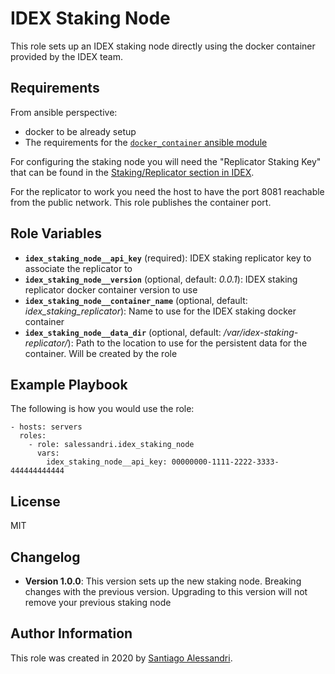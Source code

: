 # IDEX Staking Node

This role sets up an IDEX staking node directly using the docker container provided by the
IDEX team.

## Requirements

From ansible perspective:
 - docker to be already setup
 - The requirements for the [`docker_container` ansible module](https://docs.ansible.com/ansible/latest/modules/docker_container_module.html)

For configuring the staking node you will need the "Replicator Staking Key" that can be found in
the [Staking/Replicator section in IDEX](https://exchange.idex.io/staking/replicator).

For the replicator to work you need the host to have the port 8081 reachable from the public network.
This role publishes the container port.


## Role Variables

- **`idex_staking_node__api_key`** (required): IDEX staking replicator key to associate the replicator to
- **`idex_staking_node__version`** (optional, default: _0.0.1_): IDEX staking replicator docker container version to use
- **`idex_staking_node__container_name`** (optional, default: *idex_staking_replicator*): Name to use for the IDEX staking docker container
- **`idex_staking_node__data_dir`** (optional, default: _/var/idex-staking-replicator/_): Path to the location to use for the persistent data for the container. Will be created by the role

## Example Playbook

The following is how you would use the role:

```
- hosts: servers
  roles:
    - role: salessandri.idex_staking_node
      vars:
        idex_staking_node__api_key: 00000000-1111-2222-3333-444444444444

```

## License

MIT

## Changelog

- **Version 1.0.0**: This version sets up the new staking node. Breaking changes with the previous version. Upgrading to this version will not remove your previous staking node

## Author Information

This role was created in 2020 by [Santiago Alessandri](https://rambling-ideas.salessandri.name).
